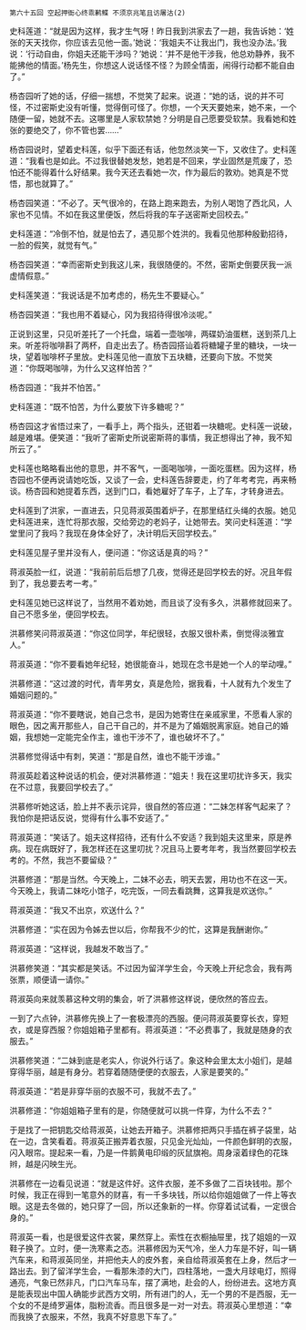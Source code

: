     第六十五回 空起押衙心终乖鹣鲽 不须京兆笔且访屠沽(2) 

   史科莲道：“就是因为这样，我才生气呀！昨日我到洪家去了一趟，我告诉她：‘姓张的天天找你，你应该去见他一面。’她说：‘我姐夫不让我出门，我也没办法。’我说：‘行动自由，你姐夫还能干涉吗？’她说：‘并不是他干涉我，他总劝静养，我不能拂他的情面。’杨先生，你想这人说话怪不怪？为顾全情面，闹得行动都不能自由了。”

   杨杏园听了她的话，仔细一揣想，不觉笑了起来。说道：“她的话，说的并不可怪，不过密斯史没有听懂，觉得倒可怪了。你想，一个天天要她来，她不来，一个随便一留，她就不去。这哪里是人家软禁她？分明是自己愿要受软禁。我看她和姓张的要绝交了，你不管也罢……”

   杨杏园说时，望着史科莲，似乎下面还有话，他忽然淡笑一下，又收住了。史科莲道：“我看也是如此。不过我很替她发愁，她若是不回来，学业固然是荒废了，恐怕还不能得着什么好结果。我今天还去看她一次，作为最后的敦劝。她真是不觉悟，那也就算了。”

   杨杏园笑道：“不必了。天气很冷的，在路上跑来跑去，为别人喝饱了西北风，人家也不见情。不如在我这里便饭，然后将我的车子送密斯史回校去。”

   史科莲道：“冷倒不怕，就是怕去了，遇见那个姓洪的。我看见他那种殷勤招待，一脸的假笑，就觉有气。”

   杨杏园笑道：“幸而密斯史到我这儿来，我很随便的。不然，密斯史倒要厌我一派虚情假意。”

   史科莲笑道：“我说话是不加考虑的，杨先生不要疑心。”

   杨杏园笑道：“我也用不着疑心，冈为我招待得很冷淡呢。”

   正说到这里，只见听差托了一个托盘，端着一壶咖啡，两碟奶油蛋糕，送到茶几上来。听差将咖啡斟了两杯，自走出去了。杨杏园搭讪着将糖罐子里的糖块，一块一块，望着咖啡杯子里放。史科莲见他一直放下五块糖，还要向下放。不觉笑道：“你既喝咖啡，为什么又这样怕苦？”

   杨杏园道：“我并不怕苦。”

   史科莲道：“既不怕苦，为什么要放下许多糖呢？”

   杨杏园这才省悟过来了，一看手上，两个指头，还钳着一块糖呢。史科莲一说破，越是难堪。便笑道：“我听了密斯史所说密斯蒋的事情，我正想得出了神，我不知所云了。”

   史科莲也略略看出他的意思，并不客气，一面喝咖啡，一面吃蛋糕。因为这样，杨杏园也不便再说请她吃饭，又谈了一会，史科莲告辞要走，约了年考考完，再来畅谈。杨杏园和她提着东西，送到门口，看她雇好了车子，上了车，才转身进去。

   史科莲到了洪家，一直进去，只见蒋淑英围着炉子，在那里结红头绳的衣服。她见史科莲进来，连忙将那衣服，交给旁边的老妈子，让她带去。笑问史科莲道：“学堂里问了我吗？我现在身体全好了，决计明后天回学校去。”

   史科莲见屋子里并没有人，便问道：“你这话是真的吗？”

   蒋淑英脸一红，说道：“我前前后后想了几夜，觉得还是回学校去的好。况且年假到了，我总要去考一考。”

   史科莲见她已这样说了，当然用不着劝她，而且谈了没有多久，洪慕修就回来了。自己不愿多坐，便回学校去。

   洪慕修笑问蒋淑英道：“你这位同学，年纪很轻，衣服又很朴素，倒觉得淡雅宜人。”

   蒋淑英道：“你不要看她年纪轻，她很能奋斗，她现在念书是她一个人的举动哩。”

   洪慕修道：“这过渡的时代，青年男女，真是危险，据我看，十人就有九个发生了婚姻问题的。”

   蒋淑英道：“你不要瞎说，她自己念书，是因为她寄住在亲戚家里，不愿看人家的眼色，因之离开那些人，自己干自己的，并不是为了婚姻脱离家庭。她自己的婚姻，我想她一定能完全作主，谁也干涉不了，谁也破坏不了。”

   洪慕修觉得话中有刺，笑道：“那是自然，谁也不能干涉谁。”

   蒋淑英趁着这种说话的机会，便对洪慕修道：“姐夫！我在这里叨扰许多天，我实在不过意，我要回学校去了。”

   洪慕修听她这话，脸上并不表示诧异，很自然的答应道：“二妹怎样客气起来了？我怕你是把话反说，觉得有什么事不安适了。”

   蒋淑英道：“笑话了。姐夫这样招待，还有什么不安适？我到姐夫这里来，原是养病。现在病既好了，我怎样还在这里叨扰？况且马上要考年考，我当然要回学校去考的。不然，我岂不要留级？”

   洪慕修道：“那是当然。今天晚上，二妹不必去，明天去罢，用功也不在这一天。今天晚上，我请二妹吃小馆子，吃完饭，一同去看跳舞，这算我是欢送你。”

   蒋淑英道：“我又不出京，欢送什么？”

   洪慕修道：“实在因为令姊去世以后，你帮我不少的忙，这算是我酬谢你。”

   蒋淑英道：“这样说，我越发不敢当了。”

   洪慕修笑道：“其实都是笑话。不过因为留洋学生会，今天晚上开纪念会，我有两张票，顺便请一请你。”

   蒋淑英向来就羡慕这种文明的集会，听了洪慕修这样说，便欣然的答应去。

   一到了六点钟，洪慕修先换上了一套极漂亮的西服。便问蒋淑英要穿长衣，穿短衣，或是穿西服？你姐姐箱子里都有。蒋淑英道：“不必费事了，我就是随身的衣服去。”

   洪慕修笑道：“二妹到底是老实人，你说外行话了。象这种会里太太小姐们，是越穿得华丽，越是有身分。若穿着随随便便的衣服去，人家是要笑的。”

   蒋淑英道：“若是非穿华丽的衣服不可，我就不去了。”

   洪慕修道：“你姐姐箱子里有的是，你随便就可以挑一件穿，为什么不去？”

   于是找了一把钥匙交给蒋淑英，让她去开箱子。洪慕修把两只手插在裤子袋里，站在一边，含笑看着。蒋淑英正搬弄着衣服，只见金光灿灿，一件颜色鲜明的衣服，闪入眼帘。提起来一看，乃是一件鹅黄电印缎的灰鼠旗袍。周身滚着绿色的花珠辫，越是闪映生光。

   洪慕修在一边看见说道：“就是这件好。这件衣服，差不多做了二百块钱啦。那个时候，我正在得到一笔意外的财喜，有一千多块钱，所以给你姐姐做了一件上等衣眼。这是去冬做的，她只穿了一回，所以还象新的一样。你穿着试试看，一定很合身的。”

   蒋淑英一看，也是很爱这件衣裳，果然穿上。索性在衣橱抽屉里，找了姐姐的一双鞋子换了。立时，便一洗寒素之态。洪慕修因为天气冷，坐人力车是不好，叫一辆汽车来，和蒋淑英同坐，并把他夫人的皮外套，亲自给蒋淑英套在上身，然后才一路出去。到了留洋学生会，一看那朱漆的大门，四柱落地，一盏大月球电灯，照得通亮，气象已然非凡，门口汽车马车，摆了满地，赴会的人，纷纷进去。这地方真是能表现出中国人确能步武西方文明，所有进门的人，无一个男的不是西服，无一个女的不是绮罗遍体，脂粉流香。而且很多是一对一对去。蒋淑英心里想道：“幸而我换了衣服来，不然，我真不好意思下车了。”

